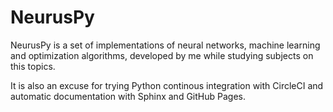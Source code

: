 # NeurusPy

NeurusPy is a set of implementations of neural networks, machine learning and optimization algorithms, developed by me while studying subjects on this topics.

It is also an excuse for trying Python continous integration with CircleCI and automatic documentation with Sphinx and GitHub Pages.
